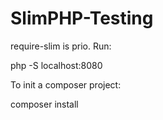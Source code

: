 # SlimPHP-Testing

require-slim is prio. Run:

php -S localhost:8080

To init a composer project: 

composer install